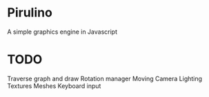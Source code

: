 # Pirulino
A simple graphics engine in Javascript

# TODO  
Traverse graph and draw
Rotation manager
Moving Camera
Lighting
Textures
Meshes
Keyboard input
